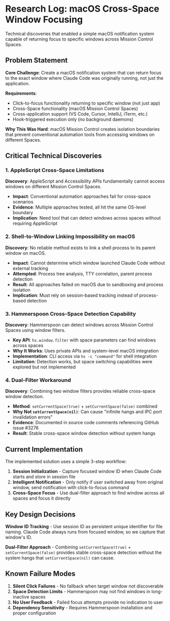 # Research Log: macOS Cross-Space Window Focusing

Technical discoveries that enabled a simple macOS notification system capable of returning focus to specific windows across Mission Control Spaces.

## Problem Statement

**Core Challenge**: Create a macOS notification system that can return focus to the exact window where Claude Code was originally running, not just the application.

**Requirements**:
- Click-to-focus functionality returning to specific window (not just app)
- Cross-Space functionality (macOS Mission Control Spaces)
- Cross-application support (VS Code, Cursor, IntelliJ, iTerm, etc.)
- Hook-triggered execution only (no background daemons)

**Why This Was Hard**: macOS Mission Control creates isolation boundaries that prevent conventional automation tools from accessing windows on different Spaces.

## Critical Technical Discoveries

### 1. AppleScript Cross-Space Limitations
**Discovery**: AppleScript and Accessibility APIs fundamentally cannot access windows on different Mission Control Spaces.
- **Impact**: Conventional automation approaches fail for cross-space scenarios
- **Evidence**: Multiple approaches tested, all hit the same OS-level boundary
- **Implication**: Need tool that can detect windows across spaces without requiring AppleScript

### 2. Shell-to-Window Linking Impossibility on macOS
**Discovery**: No reliable method exists to link a shell process to its parent window on macOS.
- **Impact**: Cannot determine which window launched Claude Code without external tracking
- **Attempted**: Process tree analysis, TTY correlation, parent process detection
- **Result**: All approaches failed on macOS due to sandboxing and process isolation
- **Implication**: Must rely on session-based tracking instead of process-based detection

### 3. Hammerspoon Cross-Space Detection Capability
**Discovery**: Hammerspoon can detect windows across Mission Control Spaces using window filters.
- **Key API**: `hs.window.filter` with space parameters can find windows across spaces
- **Why It Works**: Uses private APIs and system-level macOS integration
- **Implementation**: CLI access via `hs -c "command"` for shell integration
- **Limitation**: Detection works, but space switching capabilities were explored but not implemented

### 4. Dual-Filter Workaround
**Discovery**: Combining two window filters provides reliable cross-space window detection.
- **Method**: `setCurrentSpace(true)` + `setCurrentSpace(false)` combined
- **Why Not `setCurrentSpace(nil)`**: Can cause "infinite hangs and IPC port invalidation errors"
- **Evidence**: Documented in source code comments referencing GitHub issue #3276
- **Result**: Stable cross-space window detection without system hangs

## Current Implementation

The implemented solution uses a simple 3-step workflow:

1. **Session Initialization** - Capture focused window ID when Claude Code starts and store in session file
2. **Intelligent Notification** - Only notify if user switched away from original window, send notification with click-to-focus command
3. **Cross-Space Focus** - Use dual-filter approach to find window across all spaces and focus it directly

## Key Design Decisions

**Window ID Tracking** - Use session ID as persistent unique identifier for file naming. Claude Code always runs from focused window, so we capture that window's ID.

**Dual-Filter Approach** - Combining `setCurrentSpace(true)` + `setCurrentSpace(false)` provides stable cross-space detection without the system hangs that `setCurrentSpace(nil)` can cause.

## Known Failure Modes

1. **Silent Click Failures** - No fallback when target window not discoverable
2. **Space Detection Limits** - Hammerspoon may not find windows in long-inactive spaces
3. **No User Feedback** - Failed focus attempts provide no indication to user
4. **Dependency Sensitivity** - Requires Hammerspoon installation and proper configuration